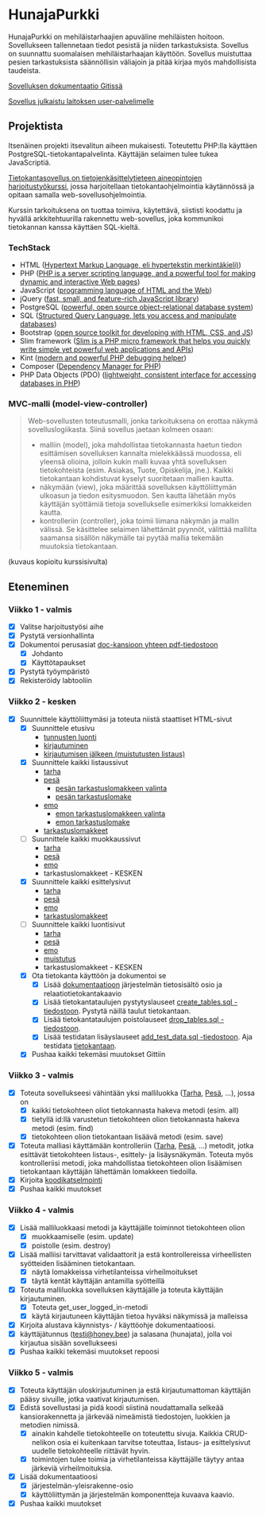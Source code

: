 # HunajaPurkki

HunajaPurkki on mehiläistarhaajien apuväline mehiläisten hoitoon. Sovellukseen tallennetaan tiedot pesistä ja niiden tarkastuksista. Sovellus on suunnattu suomalaisen mehiläistarhaajan käyttöön. Sovellus muistuttaa pesien tarkastuksista säännöllisin väliajoin ja pitää kirjaa myös mahdollisista taudeista.

[Sovelluksen dokumentaatio Gitissä](./doc/hunajapurkki.pdf)

[Sovellus julkaistu laitoksen user-palvelimelle](http://tainalep.users.cs.helsinki.fi/hunajapurkki/)

## Projektista

Itsenäinen projekti itsevalitun aiheen mukaisesti. Toteutettu PHP:lla käyttäen PostgreSQL-tietokantapalvelinta. Käyttäjän selaimen tulee tukea JavaScriptiä.

[Tietokantasovellus on tietojenkäsittelytieteen aineopintojen harjoitustyökurssi](http://tsoha.github.io/), jossa harjoitellaan tietokantaohjelmointia käytännössä ja opitaan samalla web-sovellusohjelmointia.

Kurssin tarkoituksena on tuottaa toimiva, käytettävä, siististi koodattu ja hyvällä arkkitehtuurilla rakennettu web-sovellus, joka kommunikoi tietokannan kanssa käyttäen SQL-kieltä.

### TechStack

- HTML ([Hypertext Markup Language, eli hypertekstin merkintäkieli)](https://fi.wikipedia.org/wiki/HTML))
- PHP ([PHP is a server scripting language, and a powerful tool for making dynamic and interactive Web pages](https://www.w3schools.com/php/))
- JavaScript ([programming language of HTML and the Web](https://www.w3schools.com/js/))
- jQuery ([fast, small, and feature-rich JavaScript library](http://jquery.com/))
- PostgreSQL ([powerful, open source object-relational database system](http://www.tutorialspoint.com/postgresql/index.htm))
- SQL ([Structured Query Language, lets you access and manipulate databases](https://www.w3schools.com/sql/sql_intro.asp))
- Bootstrap ([open source toolkit for developing with HTML, CSS, and JS](http://getbootstrap.com/))
- Slim framework ([Slim is a PHP micro framework that helps you quickly write simple yet powerful web applications and APIs](https://www.slimframework.com/))
- Kint ([modern and powerful PHP debugging helper](https://kint-php.github.io/kint/))
- Composer ([Dependency Manager for PHP](https://getcomposer.org/))
- PHP Data Objects (PDO) ([lightweight, consistent interface for accessing databases in PHP](http://php.net/manual/en/intro.pdo.php))

### MVC-malli (model-view-controller)

> Web-sovellusten toteutusmalli, jonka tarkoituksena on erottaa näkymä sovelluslogiikasta.
Siinä sovellus jaetaan kolmeen osaan:
>
> - malliin (model), joka mahdollistaa tietokannasta haetun tiedon esittämisen sovelluksen kannalta mielekkäässä muodossa, eli yleensä olioina, jolloin kukin malli kuvaa yhtä sovelluksen tietokohteista (esim. Asiakas, Tuote, Opiskelija, jne.). Kaikki tietokantaan kohdistuvat kyselyt suoritetaan mallien kautta.
> - näkymään (view), joka määrittää sovelluksen käyttöliittymän ulkoasun ja tiedon esitysmuodon. Sen kautta lähetään myös käyttäjän syöttämiä tietoja sovellukselle esimerkiksi lomakkeiden kautta.
> - kontrolleriin (controller), joka toimii liimana näkymän ja mallin välissä. Se käsittelee selaimen lähettämät pyynnöt, välittää mallilta saamansa sisällön näkymälle tai pyytää mallia tekemään muutoksia tietokantaan.

(kuvaus kopioitu kurssisivulta)

## Eteneminen

### Viikko 1 - valmis
- [x] Valitse harjoitustyösi aihe
- [x] Pystytä versionhallinta
- [x] Dokumentoi perusasiat [doc-kansioon yhteen pdf-tiedostoon](./doc/hunajapurkki.pdf)
  - [x] Johdanto
  - [x] Käyttötapaukset
- [x] Pystytä työympäristö
- [x] Rekisteröidy labtooliin

### Viikko 2 - kesken
- [x] Suunnittele käyttöliittymäsi ja toteuta niistä staattiset HTML-sivut
  - [x] Suunnittele etusivu
    - [tunnusten luonti](http://tainalep.users.cs.helsinki.fi/hunajapurkki/static/signup)
    - [kirjautuminen](http://tainalep.users.cs.helsinki.fi/hunajapurkki/static/home)
    - [kirjautumisen jälkeen (muistutusten listaus)](http://tainalep.users.cs.helsinki.fi/hunajapurkki/static/login)
  - [x] Suunnittele kaikki listaussivut
    - [tarha](http://tainalep.users.cs.helsinki.fi/hunajapurkki/static/hive/list)
    - [pesä](http://tainalep.users.cs.helsinki.fi/hunajapurkki/static/apiary/list)
      - [pesän tarkastuslomakkeen valinta](http://tainalep.users.cs.helsinki.fi/hunajapurkki/static/apiary/inspection)
      - [pesän tarkastuslomake](http://tainalep.users.cs.helsinki.fi/hunajapurkki/static/apiary/inspectionForm)
    - [emo](http://tainalep.users.cs.helsinki.fi/hunajapurkki/static/queen/list)
      - [emon tarkastuslomakkeen valinta](http://tainalep.users.cs.helsinki.fi/hunajapurkki/static/queen/inspection)
      - [emon tarkastuslomake](http://tainalep.users.cs.helsinki.fi/hunajapurkki/static/queen/inspectionForm)
    - [tarkastuslomakkeet](http://tainalep.users.cs.helsinki.fi/hunajapurkki/static/inspection/list)
  - [ ] Suunnittele kaikki muokkaussivut
    - [tarha](http://tainalep.users.cs.helsinki.fi/hunajapurkki/static/hive/edit)
    - [pesä](http://tainalep.users.cs.helsinki.fi/hunajapurkki/static/apiary/edit)
    - [emo](http://tainalep.users.cs.helsinki.fi/hunajapurkki/static/queen/edit)
    - tarkastuslomakkeet - KESKEN
  - [x] Suunnittele kaikki esittelysivut
    - [tarha](http://tainalep.users.cs.helsinki.fi/hunajapurkki/static/hive/show)
    - [pesä](http://tainalep.users.cs.helsinki.fi/hunajapurkki/static/apiary/show)
    - [emo](http://tainalep.users.cs.helsinki.fi/hunajapurkki/static/queen/show)
    - [tarkastuslomakkeet](http://tainalep.users.cs.helsinki.fi/hunajapurkki/static/inspection/show)
  - [ ] Suunnittele kaikki luontisivut
    - [tarha](http://tainalep.users.cs.helsinki.fi/hunajapurkki/static/hive/new)
    - [pesä](http://tainalep.users.cs.helsinki.fi/hunajapurkki/static/apiary/new)
    - [emo](http://tainalep.users.cs.helsinki.fi/hunajapurkki/static/queen/new)
    - [muistutus](http://tainalep.users.cs.helsinki.fi/hunajapurkki/static/reminder/new)
    - tarkastuslomakkeet - KESKEN
  - [x] Ota tietokanta käyttöön ja dokumentoi se
    - [x] Lisää [dokumentaatioon](./doc/HunajaPurkki.pdf) järjestelmän tietosisältö osio ja relaatiotietokantakaavio
    - [x] Lisää tietokantataulujen pystytyslauseet [create_tables.sql -tiedostoon](./sql/create_tables.sql). Pystytä näillä taulut tietokantaan.
    - [x] Lisää tietokantataulujen poistolauseet [drop_tables.sql -tiedostoon](./sql/drop_tables.sql).
    - [x] Lisää testidatan lisäyslauseet [add_test_data.sql -tiedostoon](./sql/add_test_data.sql). Aja testidata [tietokantaan](http://tainalep.users.cs.helsinki.fi/hunajapurkki/tietokantayhteys).
  - [x] Pushaa kaikki tekemäsi muutokset Gittiin

### Viikko 3 - valmis
- [x] Toteuta sovellukseesi vähintään yksi malliluokka ([Tarha](./app/models/hive.php), [Pesä](./app/models/apiary.php), ...), jossa on
  - [x] kaikki tietokohteen oliot tietokannasta hakeva metodi (esim. all)
  - [x] tietyllä id:llä varustetun tietokohteen olion tietokannasta hakeva metodi (esim. find)
  - [x] tietokohteen olion tietokantaan lisäävä metodi (esim. save)
- [x] Toteuta malliasi käyttämään kontrolleriin ([Tarha](./app/controllers/hive_controller.php), [Pesä](./app/controllers/apiary_controller.php), ...) metodit, jotka esittävät tietokohteen listaus-, esittely- ja lisäysnäkymän. Toteuta myös kontrolleriisi metodi, joka mahdollistaa tietokohteen olion lisäämisen tietokantaan käyttäjän lähettämän lomakkeen tiedoilla.
- [x] Kirjoita [koodikatselmointi](https://github.com/ihamaki/LahjaSovellus/issues/1)
- [x] Pushaa kaikki muutokset

### Viikko 4 - valmis
- [x] Lisää malliluokkaasi metodi ja käyttäjälle toiminnot tietokohteen olion
  - [x] muokkaamiselle (esim. update)
  - [x] poistolle (esim. destroy)
- [x] Lisää malliisi tarvittavat validaattorit ja estä kontrollereissa virheellisten syötteiden lisääminen tietokantaan.
  - [x] näytä lomakkeissa virhetilanteissa virheilmoitukset
  - [x] täytä kentät käyttäjän antamilla syötteillä
- [x] Toteuta malliluokka sovelluksen käyttäjälle ja toteuta käyttäjän kirjautuminen.
  - [x] Toteuta get_user_logged_in-metodi
  - [x] käytä kirjautuneen käyttäjän tietoa hyväksi näkymissä ja malleissa
- [x] Kirjoita alustava käynnistys- / käyttöohje dokumentaatioosi.
- [x] käyttäjätunnus (testi@honey.bee) ja salasana (hunajata), jolla voi kirjautua sisään sovellukseesi
- [x] Pushaa kaikki tekemäsi muutokset repoosi

### Viikko 5 - valmis
- [x] Toteuta käyttäjän uloskirjautuminen ja estä kirjautumattoman käyttäjän pääsy sivuille, jotka vaativat kirjautumisen.
- [x] Edistä sovellustasi ja pidä koodi siistinä noudattamalla selkeää kansiorakennetta ja järkevää nimeämistä tiedostojen, luokkien ja metodien nimissä.
  - [x] ainakin kahdelle tietokohteelle on toteutettu sivuja. Kaikkia CRUD-nelikon osia ei kuitenkaan tarvitse toteuttaa, listaus- ja esittelysivut uudelle tietokohteelle riittävät hyvin.
  - [x] toimintojen tulee toimia ja virhetilanteissa käyttäjälle täytyy antaa järkeviä virheilmoituksia.
- [x] Lisää dokumentaatioosi
  - [x] järjestelmän-yleisrakenne-osio
  - [x] käyttöliittymän ja järjestelmän komponentteja kuvaava kaavio.
- [x] Pushaa kaikki muutokset
